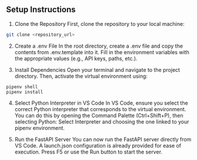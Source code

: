 ## Setup Instructions

1. Clone the Repository First, clone the repository to your local machine:
```bash
git clone <repository_url>
```

2. Create a .env File In the root directory, create a .env file and copy the contents from .env.template into it. Fill in the environment variables with the appropriate values (e.g., API keys, paths, etc.).

3. Install Dependencies Open your terminal and navigate to the project directory. Then, activate the virtual environment using:
```
pipenv shell
pipenv install
```

4. Select Python Interpreter in VS Code In VS Code, ensure you select the correct Python interpreter that corresponds to the virtual environment. You can do this by opening the Command Palette (Ctrl+Shift+P), then selecting Python: Select Interpreter and choosing the one linked to your pipenv environment.

5. Run the FastAPI Server You can now run the FastAPI server directly from VS Code. A launch.json configuration is already provided for ease of execution. Press F5 or use the Run button to start the server.